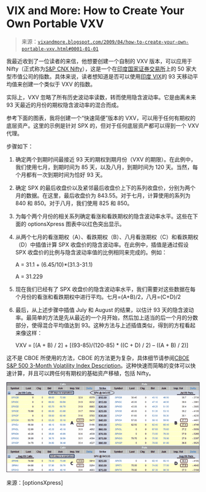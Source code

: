 <!--yml

类别：未分类

date: 2024-05-18 17:50:52

-->

# VIX and More: How to Create Your Own Portable VXV

> 来源：[`vixandmore.blogspot.com/2009/04/how-to-create-your-own-portable-vxv.html#0001-01-01`](http://vixandmore.blogspot.com/2009/04/how-to-create-your-own-portable-vxv.html#0001-01-01)

我最近收到了一位读者的来信，他想要创建一个自制的 VXV 版本，可以应用于 Nifty（正式称为[S&P CNX Nifty](http://www.nseindia.com/content/indices/ind_nifty.htm)），这是一个在[印度国家证券交易所](http://www.nseindia.com/homepage.htm)上的 50 家大型市值公司的指数。具体来说，读者想知道是否可以使用[印度 VIX](http://vixandmore.blogspot.com/search/label/India%20VIX)的 93 天移动平均值来创建一个类似于 VXV 的指数。

实际上，VXV 忽略了所有历史波动率读数，转而使用隐含波动率。它是由离未来 93 天最近的月份的期权隐含波动率的混合而成。

参考下面的图表，我将创建一个“快速简便”版本的 VXV，可以用于任何有期权的底层资产。这里的示例是针对 SPX 的，但对于任何底层资产都可以得到一个 VXV 代理。

步骤如下：

1.  确定两个到期时间最接近 93 天的期权到期月份（VXV 的期限）。在此例中，我们使用七月，到期时间为 85 天，以及八月，到期时间为 120 天。当然，每个月都有一次到期时间为恰好 93 天。

1.  确定 SPX 的最后收盘价以及紧邻最后收盘价上下的系列收盘价，分别为两个月的数据。在这里，最后收盘价为 843.55。对于七月，计算使用的系列为 840 和 850。对于八月，我们使用 825 和 850。

1.  为每个两个月份的相关系列确定看涨和看跌期权的隐含波动率水平。这些在下面的 optionsXpress 图表中以红色突出显示。

1.  从两个七月的看涨期权（A）、看跌期权（B）、八月看涨期权（C）和看跌期权（D）中插值计算 SPX 收盘价的隐含波动率。在此例中，插值是通过假设 SPX 收盘价的比例与隐含波动率值的比例相同来完成的。例如：

    A = 31.1 + (6.45/10)*(31.3-31.1)

    A = 31.229

1.  现在我们已经有了 SPX 收盘价的隐含波动率水平，我们需要对这些数据在每个月份的看涨和看跌期权中进行平均。七月=(A+B)/2，八月=(C+D)/2

1.  最后，从上述步骤中插值 July 和 August 的结果，以估计 93 天的隐含波动率。最简单的方法是先从最近的一个月开始，然后加上适当的后一个月的分数部分，使得混合平均值达到 93。这种方法与上述插值类似，得到的方程看起来像这样：

    VXV = [(A + B) / 2] + [(93-85)/(120-85) * ((C + D) / 2) – ((A + B) / 2)]

这不是 CBOE 所使用的方法，CBOE 的方法更为复杂，具体细节请参阅[CBOE S&P 500 3-Month Volatility Index Description](http://www.cboe.com/micro/vxv/3monthvix.pdf)。这种快速而简略的变体可以快速计算，并且可以跨任何有期权的基础资产移植，包括 Nifty。

![](img/a394ed9d532c097619eecc81dfc793b3.png)

来源：[optionsXpress]
